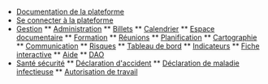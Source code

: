 * [Documentation de la plateforme](/)
* [Se connecter à la plateforme](connexions.md)
* [Gestion](gestion/README.md)
** [Administration](gestion/README.md#module-administration)
** [Billets](gestion/README.md#module-billets)
** [Calendrier](gestion/README.md#module-calendrier)
** [Espace documentaire](gestion/README.md#module-espace-documentaire)
** [Formation](gestion/README.md#module-formation)
** [Réunions](gestion/README.md#module-réunions)
** [Planification](gestion/README.md#module-planification)
** [Cartographie](gestion/README.md#module-cartographie)
** [Communication](gestion/README.md#module-communication)
** [Risques](gestion/README.md#module-risques)
** [Tableau de bord](gestion/README.md#module-tableau-de-bord)
** [Indicateurs](gestion/README.md#module-indicateurs)
** [Fiche interactive](gestion/README.md#module-fiche-interactive)
** [Aide](gestion/README.md#module-aide)
** [DAO](gestion/README.md#module-dao)
* [Santé sécurité](sante_securite/README.md)
** [Déclaration d'accident](sante_securite/README.md#module-déclaration-d39accidents)
** [Déclaration de maladie infectieuse](sante_securite/README.md#module-déclaration-des-maladies-infectieuses)
** [Autorisation de travail](sante_securite/README.md#module-autorisations-de-travail)
